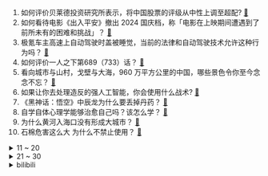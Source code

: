 1. 如何评价贝莱德投资研究所表示，将中国股票的评级从中性上调至超配? [:link:](https://www.zhihu.com/question/710651180)
2. 如何看待电影《出入平安》撤出 2024 国庆档，称「电影在上映期间遭遇到了前所未有的困难和挑战」？ [:link:](https://www.zhihu.com/question/731085243)
3. 极氪车主高速上自动驾驶时盖被睡觉，当前的法律和自动驾驶技术允许这种行为吗？ [:link:](https://www.zhihu.com/question/728626015)
4. 如何评价一人之下第689（733）话？ [:link:](https://www.zhihu.com/question/732406703)
5. 看向城市与山村，戈壁与大海，960 万平方公里的中国，哪些景色令你至今念念不忘？ [:link:](https://www.zhihu.com/question/667514899)
6. 如果让你去处理造反的强人工智能，你会使用什么战术? [:link:](https://www.zhihu.com/question/718485679)
7. 《黑神话：悟空》中辰龙为什么要丢掉丹药？ [:link:](https://www.zhihu.com/question/665966917)
8. 自学自体心理学能够治愈自己吗？该怎么学？ [:link:](https://www.zhihu.com/question/666945219)
9. 为什么黄河入海口没有形成大城市？ [:link:](https://www.zhihu.com/question/24789028)
10. 石棉危害这么大 为什么不禁止使用？ [:link:](https://www.zhihu.com/question/24929322)
<details>
<summary>11 ~ 20</summary>

11. 为苹果 iPhone 制造组件的印度塔塔电子工厂因火灾停产，这会给企业带来哪些影响？ [:link:](https://www.zhihu.com/question/682326170)
12. 《西游记》中有些什么细思极恐的细节? [:link:](https://www.zhihu.com/question/340882306)
13. S14 瑞士轮首日 TES 1:0 T1 拿下开门红，如何评价这场比赛？ [:link:](https://www.zhihu.com/question/730910020)
14. 如何评价2024年9月米哈游《绝区零》1.2凯撒卡池？ [:link:](https://www.zhihu.com/question/668195274)
15. 乡下的土鸡真的值100块钱吗？ [:link:](https://www.zhihu.com/question/291030601)
16. 如何评价《明日方舟》新干员「维娜·维多利亚」？ [:link:](https://www.zhihu.com/question/717558038)
17. 如何评价迈阿密国际3-2击败哥伦布机员，提前两轮锁定美职联常规赛冠军？ [:link:](https://www.zhihu.com/question/726170779)
18. 罗永浩是怎样还清6个亿的？ [:link:](https://www.zhihu.com/question/498899490)
19. 《黑神话：悟空》的战斗系统属于什么梯队？ [:link:](https://www.zhihu.com/question/664874072)
20. 你所生活的这个地方，曾在哪一刻打动过你？什么时候，你突然发现这里其实很「可爱」？ [:link:](https://www.zhihu.com/question/667514842)
</details>
<details>
<summary>21 ~ 30</summary>

21. 从气候舒适角度出发，国庆假期适合去哪儿「慢慢游」？ [:link:](https://www.zhihu.com/question/667500838)
22. 广西的省府为什么放在了不是很出名的南宁？ [:link:](https://www.zhihu.com/question/666536386)
23. 灵砂作为一个强度并不高的奶妈，为什么还能登顶日服？ [:link:](https://www.zhihu.com/question/723000606)
24. 有哪些「不用脑子」就能感受到的快乐？ [:link:](https://www.zhihu.com/question/666918665)
25. 逾 200 名中国公民从黎巴嫩安全撤离，这次撤侨难度有多大？目前黎以局势如何？ [:link:](https://www.zhihu.com/question/709749332)
26. 如何评价 S14 全球总决赛瑞士轮首轮抽签结果？有哪些焦点对局值得期待？ [:link:](https://www.zhihu.com/question/690717244)
27. 想要问一下高中的友友们，你们在学校的精神寄托物是什么？ [:link:](https://www.zhihu.com/question/664215438)
28. 2024 国庆档电影如果只能看一部电影的话，你会推荐哪部？ [:link:](https://www.zhihu.com/question/702547137)
29. S14 瑞士轮首轮 BLG 1:0 MDK 拿下开门红，如何评价这场比赛？ [:link:](https://www.zhihu.com/question/730164735)
30. 2024 WTT 中国大满贯国乒劲敌焦点战，莫雷加德 3:2 力克张本智和晋级八强，如何评价本场比赛？ [:link:](https://www.zhihu.com/question/728341428)
</details><details>
<summary>bilibili</summary>

</details>